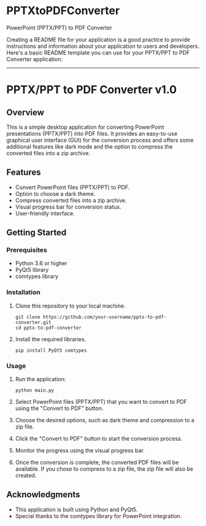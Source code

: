# PPTXtoPDFConverter
PowerPoint (PPTX/PPT) to PDF Converter

Creating a README file for your application is a good practice to provide instructions and information about your application to users and developers. Here's a basic README template you can use for your PPTX/PPT to PDF Converter application:

---

# PPTX/PPT to PDF Converter v1.0

## Overview

This is a simple desktop application for converting PowerPoint presentations (PPTX/PPT) into PDF files. It provides an easy-to-use graphical user interface (GUI) for the conversion process and offers some additional features like dark mode and the option to compress the converted files into a zip archive.

## Features

- Convert PowerPoint files (PPTX/PPT) to PDF.
- Option to choose a dark theme.
- Compress converted files into a zip archive.
- Visual progress bar for conversion status.
- User-friendly interface.

## Getting Started

### Prerequisites

- Python 3.6 or higher
- PyQt5 library
- comtypes library

### Installation

1. Clone this repository to your local machine.

   ```shell
   git clone https://github.com/your-username/pptx-to-pdf-converter.git
   cd pptx-to-pdf-converter
   ```

2. Install the required libraries.

   ```shell
   pip install PyQt5 comtypes
   ```

### Usage

1. Run the application:

   ```shell
   python main.py
   ```

2. Select PowerPoint files (PPTX/PPT) that you want to convert to PDF using the "Convert to PDF" button.

3. Choose the desired options, such as dark theme and compression to a zip file.

4. Click the "Convert to PDF" button to start the conversion process.

5. Monitor the progress using the visual progress bar.

6. Once the conversion is complete, the converted PDF files will be available. If you chose to compress to a zip file, the zip file will also be created.

## Acknowledgments

- This application is built using Python and PyQt5.
- Special thanks to the comtypes library for PowerPoint integration.
